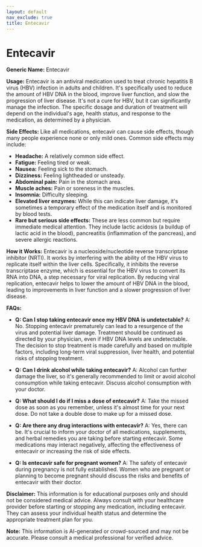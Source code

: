 ```yaml
---
layout: default
nav_exclude: true
title: Entecavir
---
```


# Entecavir

**Generic Name:** Entecavir

**Usage:** Entecavir is an antiviral medication used to treat chronic hepatitis B virus (HBV) infection in adults and children.  It's specifically used to reduce the amount of HBV DNA in the blood, improve liver function, and slow the progression of liver disease. It's not a cure for HBV, but it can significantly manage the infection.  The specific dosage and duration of treatment will depend on the individual's age, health status, and response to the medication, as determined by a physician.

**Side Effects:**  Like all medications, entecavir can cause side effects, though many people experience none or only mild ones.  Common side effects may include:

* **Headache:** A relatively common side effect.
* **Fatigue:** Feeling tired or weak.
* **Nausea:** Feeling sick to the stomach.
* **Dizziness:** Feeling lightheaded or unsteady.
* **Abdominal pain:** Pain in the stomach area.
* **Muscle aches:** Pain or soreness in the muscles.
* **Insomnia:** Difficulty sleeping.
* **Elevated liver enzymes:**  While this can indicate liver damage, it's sometimes a temporary effect of the medication itself and is monitored by blood tests.
* **Rare but serious side effects:**  These are less common but require immediate medical attention.  They include lactic acidosis (a buildup of lactic acid in the blood), pancreatitis (inflammation of the pancreas), and severe allergic reactions.

**How it Works:** Entecavir is a nucleoside/nucleotide reverse transcriptase inhibitor (NRTI).  It works by interfering with the ability of the HBV virus to replicate itself within the liver cells.  Specifically, it inhibits the reverse transcriptase enzyme, which is essential for the HBV virus to convert its RNA into DNA, a step necessary for viral replication.  By reducing viral replication, entecavir helps to lower the amount of HBV DNA in the blood, leading to improvements in liver function and a slower progression of liver disease.


**FAQs:**

* **Q: Can I stop taking entecavir once my HBV DNA is undetectable?** A: No.  Stopping entecavir prematurely can lead to a resurgence of the virus and potential liver damage.  Treatment should be continued as directed by your physician, even if HBV DNA levels are undetectable.  The decision to stop treatment is made carefully and based on multiple factors, including long-term viral suppression, liver health, and potential risks of stopping treatment.

* **Q: Can I drink alcohol while taking entecavir?** A:  Alcohol can further damage the liver, so it's generally recommended to limit or avoid alcohol consumption while taking entecavir.  Discuss alcohol consumption with your doctor.

* **Q: What should I do if I miss a dose of entecavir?** A: Take the missed dose as soon as you remember, unless it's almost time for your next dose.  Do not take a double dose to make up for a missed dose.

* **Q: Are there any drug interactions with entecavir?** A: Yes, there can be.  It's crucial to inform your doctor of all medications, supplements, and herbal remedies you are taking before starting entecavir.  Some medications may interact negatively, affecting the effectiveness of entecavir or increasing the risk of side effects.

* **Q: Is entecavir safe for pregnant women?** A: The safety of entecavir during pregnancy is not fully established.  Women who are pregnant or planning to become pregnant should discuss the risks and benefits of entecavir with their doctor.

**Disclaimer:** This information is for educational purposes only and should not be considered medical advice.  Always consult with your healthcare provider before starting or stopping any medication, including entecavir.  They can assess your individual health status and determine the appropriate treatment plan for you.


**Note:** This information is AI-generated or crowd-sourced and may not be accurate. Please consult a medical professional for verified advice.